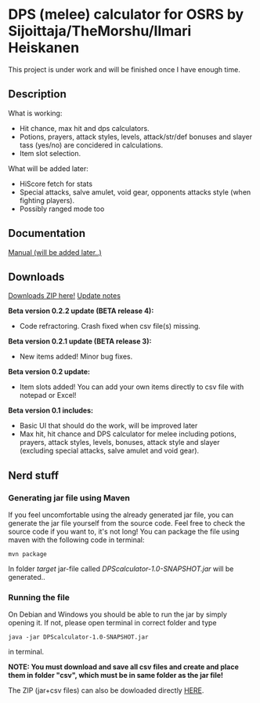# DPS (melee) calculator for OSRS by Sijoittaja/TheMorshu/Ilmari Heiskanen

This project is under work and will be finished once I have enough time. 

## Description

What is working:
- Hit chance, max hit and dps calculators. 
- Potions, prayers, attack styles, levels, attack/str/def bonuses and slayer tass (yes/no) are concidered in calculations.
- Item slot selection.

What will be added later:
- HiScore fetch for stats
- Special attacks, salve amulet, void gear, opponents attacks style (when fighting players).
- Possibly ranged mode too


## Documentation

[Manual (will be added later..)]()

## Downloads

[Downloads ZIP here!](https://github.com/TheMorshu/DPScalculator/releases)
[Update notes](https://github.com/TheMorshu/DPScalculator/releases)

**Beta version 0.2.2 update (BETA release 4):**
- Code refractoring. Crash fixed when csv file(s) missing.

**Beta version 0.2.1 update (BETA release 3):**
- New items added! Minor bug fixes.

**Beta version 0.2 update:**
- Item slots added! You can add your own items directly to csv file with notepad or Excel!

**Beta version 0.1 includes:**
- Basic UI that should do the work, will be improved later
- Max hit, hit chance and DPS calculator for melee including potions, prayers, attack styles, levels, bonuses, attack style and slayer (excluding special attacks, salve amulet and void gear).

## Nerd stuff

### Generating jar file using Maven

If you feel uncomfortable using the already generated jar file, you can generate the jar file yourself from the source code. Feel free to check the source code if you want to, it's not long! You can package the file using maven with the following code in terminal:

```
mvn package
```

In folder _target_ jar-file called _DPScalculator-1.0-SNAPSHOT.jar_ will be generated..


### Running the file

On Debian and Windows you should be able to run the jar by simply opening it. If not, please open terminal in correct folder and type

```
java -jar DPScalculator-1.0-SNAPSHOT.jar
```
in terminal. 

**NOTE: You must download and save all csv files and create and place them in folder "csv", which must be in same folder as the jar file!**

The ZIP (jar+csv files) can also be dowloaded directly [HERE](https://github.com/TheMorshu/DPScalculator/releases).
